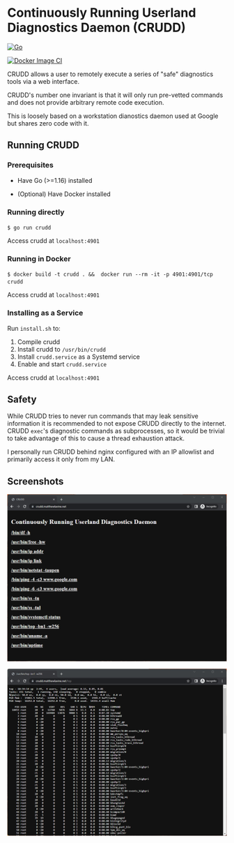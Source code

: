 # Continuously Running Userland Diagnostics Daemon (CRUDD)

[![Go](https://github.com/MatthewLavine/crudd/actions/workflows/go.yml/badge.svg)](https://github.com/MatthewLavine/crudd/actions/workflows/go.yml)

[![Docker Image CI](https://github.com/MatthewLavine/crudd/actions/workflows/docker-image.yml/badge.svg)](https://github.com/MatthewLavine/crudd/actions/workflows/docker-image.yml)

CRUDD allows a user to remotely execute a series of "safe" diagnostics tools via a web interface.

CRUDD's number one invariant is that it will only run pre-vetted commands and does not provide arbitrary remote code execution.

This is loosely based on a workstation dianostics daemon used at Google but shares zero code with it.

## Running CRUDD
### Prerequisites

 - Have Go (>=1.16) installed

 - (Optional) Have Docker installed

### Running directly

`$ go run crudd`

Access crudd at `localhost:4901`

### Running in Docker

`$ docker build -t crudd . &&  docker run --rm -it -p 4901:4901/tcp crudd`

Access crudd at `localhost:4901`

### Installing as a Service

Run `install.sh` to:

1) Compile crudd
1) Install crudd to `/usr/bin/crudd`
1) Install `crudd.service` as a Systemd service
1) Enable and start `crudd.service`

Access crudd at `localhost:4901`

## Safety

While CRUDD tries to never run commands that may leak sensitive information it is recommended to not expose CRUDD directly to the internet. CRUDD `exec`'s diagnostic commands as subprocesses, so it would be trivial to take advantage of this to cause a thread exhaustion attack.

I personally run CRUDD behind nginx configured with an IP allowlist and primarily access it only from my LAN.

## Screenshots

![crudd](images/crudd.png)

![top](images/top.png)
